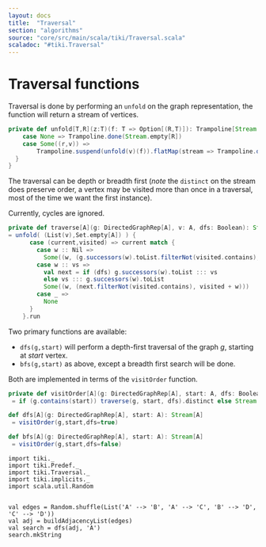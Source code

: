 ```yaml
---
layout: docs 
title:  "Traversal"
section: "algorithms"
source: "core/src/main/scala/tiki/Traversal.scala"
scaladoc: "#tiki.Traversal"
---
```

# Traversal functions
 
Traversal is done by performing an `unfold` on the graph representation, the 
 function will return a stream of vertices.

```scala
private def unfold[T,R](z:T)(f: T => Option[(R,T)]): Trampoline[Stream[R]] = f(z) match {
    case None => Trampoline.done(Stream.empty[R])
    case Some((r,v)) =>
        Trampoline.suspend(unfold(v)(f)).flatMap(stream => Trampoline.done(r #:: stream))
  }
}
```

The traversal can be depth or breadth first (_note_ the `distinct` on the stream does preserve order,
a vertex may be visited more than once in a traversal, most of the time we want the first instance).

Currently, cycles are ignored.

```scala
private def traverse[A](g: DirectedGraphRep[A], v: A, dfs: Boolean): Stream[A]
= unfold( (List(v),Set.empty[A]) ) {
      case (current,visited) => current match {
        case w :: Nil =>
          Some((w, (g.successors(w).toList.filterNot(visited.contains), visited + w)))
        case w :: vs =>
          val next = if (dfs) g.successors(w).toList ::: vs
          else vs ::: g.successors(w).toList
          Some((w, (next.filterNot(visited.contains), visited + w)))
        case _ =>
          None
      }
    }.run
```

 Two primary functions are available:
 
 - `dfs(g,start)` will perform a depth-first traversal of the graph _g_, starting at _start_ vertex.
 - `bfs(g,start)` as above, except a breadth first search will be done.
 
 Both are implemented in terms of the `visitOrder` function.
 
 ```scala
private def visitOrder[A](g: DirectedGraphRep[A], start: A, dfs: Boolean): Stream[A]
  = if (g.contains(start)) traverse(g, start, dfs).distinct else Stream.empty

def dfs[A](g: DirectedGraphRep[A], start: A): Stream[A]
  = visitOrder(g,start,dfs=true)

def bfs[A](g: DirectedGraphRep[A], start: A): Stream[A]
  = visitOrder(g,start,dfs=false)
```

```tut
import tiki._
import tiki.Predef._
import tiki.Traversal._
import tiki.implicits._
import scala.util.Random


val edges = Random.shuffle(List('A' --> 'B', 'A' --> 'C', 'B' --> 'D', 'C' --> 'D'))
val adj = buildAdjacencyList(edges)
val search = dfs(adj, 'A')
search.mkString

```
